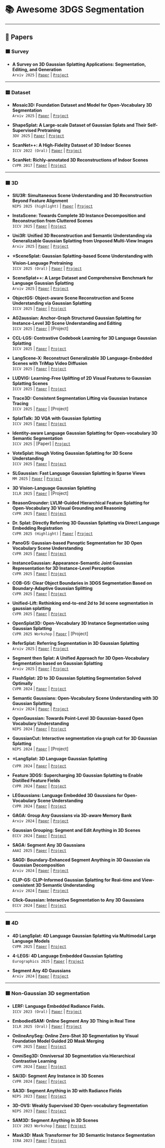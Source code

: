 # 📚 Awesome 3DGS Segmentation
---

## 📖 Papers
### 🟧 Survey
* **A Survey on 3D Gaussian Splatting Applications: Segmentation, Editing, and Generation** <br>
`Arxiv 2025` | [`Paper`](https://arxiv.org/abs/2508.09977) | [`Project`](https://github.com/heshuting555/Awesome-3DGS-Applications)
---


### 🟨 Dataset
* **Mosaic3D: Foundation Dataset and Model for Open-Vocabulary 3D Segmentation** <br>
`Arxiv 2025` | [`Paper`](https://arxiv.org/abs/2502.02548) | [`Project`](https://nvlabs.github.io/Mosaic3D/)

* **ShapeSplat: A Large-scale Dataset of Gaussian Splats and Their Self-Supervised Pretraining** <br>
`3DV 2025` | [`Paper`](https://arxiv.org/abs/2408.10906) | [`Project`](https://unique1i.github.io/ShapeSplat_webpage/)

* **ScanNet++: A High-Fidelity Dataset of 3D Indoor Scenes** <br>
`ICCV 2022 (Oral)` | [`Paper`](https://arxiv.org/abs/2308.11417) | [`Project`](https://github.com/scannetpp/scannetpp)

* **ScanNet: Richly-annotated 3D Reconstructions of Indoor Scenes** <br>
`CVPR 2017` | [`Paper`](https://arxiv.org/abs/1702.04405) | [`Project`](http://www.scan-net.org/)
---

### 🟦 3D
* **SIU3R: Simultaneous Scene Understanding and 3D Reconstruction Beyond Feature Alignment** <br>
`NIPS 2025 (highlight)` | [`Paper`](https://arxiv.org/abs/2507.02705) | [`Project`](https://insomniaaac.github.io/siu3r/)

* **InstaScene: Towards Complete 3D Instance Decomposition and Reconstruction from Cluttered Scenes** <br>
`ICCV 2025` | [`Paper`](https://arxiv.org/abs/2507.08416) | [`Project`](https://zju3dv.github.io/instascene/)

* **Uni3R: Unified 3D Reconstruction and Semantic Understanding via Generalizable Gaussian Splatting from Unposed Multi-View Images** <br>
`Arxiv 2025` | [`Paper`](https://arxiv.org/abs/2508.03643) | [`Project`](https://github.com/HorizonRobotics/Uni3R)

* **⭐SceneSplat: Gaussian Splatting-based Scene Understanding with Vision-Language Pretraining** <br>
`ICCV 2025 (Oral)` | [`Paper`](https://arxiv.org/abs/2503.18052) | [`Project`](https://github.com/unique1i/SceneSplat)

* **SceneSplat++: A Large Dataset and Comprehensive Benchmark for Language Gaussian Splatting** <br>
`Arxiv 2025` | [`Paper`](https://arxiv.org/abs/2506.08710) | [`Project`](https://github.com/unique1i/GaussianWorld_Benchmark)

* **ObjectGS: Object-aware Scene Reconstruction and Scene Understanding via Gaussian Splatting** <br>
`ICCV 2025` | [`Paper`](https://arxiv.org/abs/2507.15454) | [`Project`](https://ruijiezhu94.github.io/ObjectGS_page)

* **AG2aussian: Anchor-Graph Structured Gaussian Splatting for Instance-Level 3D Scene Understanding and Editing** <br>
`ICCV 2025` | [`Paper`](https://arxiv.org/abs/2508.01740) | [Project]

* **CCL-LGS: Contrastive Codebook Learning for 3D Language Gaussian Splatting** <br>
`ICCV 2025` | [`Paper`](https://arxiv.org/abs/2505.20469) | [`Project`](https://epsilontl.github.io/CCL-LGS/)

* **LangScene-X: Reconstruct Generalizable 3D Language-Embedded Scenes with TriMap Video Diffusion** <br>
`ICCV 2025` | [`Paper`](https://arxiv.org/abs/2507.02813) | [`Project`](https://liuff19.github.io/LangScene-X)

* **LUDVIG: Learning-Free Uplifting of 2D Visual Features to Gaussian Splatting Scenes** <br>
`ICCV 2025` | [`Paper`](https://arxiv.org/abs/2410.14462) | [`Project`](https://juliettemarrie.github.io/ludvig)

* **Trace3D: Consistent Segmentation Lifting via Gaussian Instance Tracing** <br>
`ICCV 2025` | [`Paper`](https://arxiv.org/abs/2508.03227) | [Project]

* **SplatTalk: 3D VQA with Gaussian Splatting** <br>
`ICCV 2025` | [`Paper`](https://arxiv.org/abs/2503.06271) | [`Project`](https://splat-talk.github.io/)

* **Identity-aware Language Gaussian Splatting for Open-vocabulary 3D Semantic Segmentation** <br>
`ICCV 2025` | [Paper] | [`Project`](https://github.com/DCVL-3D/ILGS_release)

* **VoteSplat: Hough Voting Gaussian Splatting for 3D Scene Understanding** <br>
`ICCV 2025` | [`Paper`](https://arxiv.org/abs/2506.22799) | [`Project`](https://sy-ja.github.io/votesplat/)

* **SLGaussian: Fast Language Gaussian Splatting in Sparse Views** <br>
`MM 2025` | [`Paper`](https://arxiv.org/abs/2412.08331) | [`Project`](https://chenkangjie1123.github.io/SLGaussian.github.io/)

* **3D Vision-Language Gaussian Splatting** <br>
`ICLR 2025` | [`Paper`](https://arxiv.org/abs/2410.07577) | [Project]

* **ReasonGrounder: LVLM-Guided Hierarchical Feature Splatting for Open-Vocabulary 3D Visual Grounding and Reasoning** <br>
`CVPR 2025` | [`Paper`](https://arxiv.org/abs/2503.23297) | [`Project`](https://zhenyangliu.github.io/ReasonGrounder/)

* **Dr. Splat: Directly Referring 3D Gaussian Splatting via Direct Language Embedding Registration** <br>
`CVPR 2025 (Highlight)` | [`Paper`](https://arxiv.org/abs/2502.16652) | [`Project`](https://drsplat.github.io/)

* **PanoGS: Gaussian-based Panoptic Segmentation for 3D Open Vocabulary Scene Understanding** <br>
`CVPR 2025` | [`Paper`](https://arxiv.org/abs/2503.18107) | [`Project`](https://zju3dv.github.io/panogs/)

* **InstanceGaussian: Appearance-Semantic Joint Gaussian Representation for 3D Instance-Level Perception** <br>
`CVPR 2025` | [`Paper`](https://arxiv.org/abs/2411.19235) | [`Project`](https://lhj-git.github.io/InstanceGaussian/)

* **COB-GS: Clear Object Boundaries in 3DGS Segmentation Based on Boundary-Adaptive Gaussian Splitting** <br>
`CVPR 2025` | [`Paper`](https://arxiv.org/abs/2503.19443) | [`Project`](https://github.com/ZestfulJX/COB-GS)

* **Unified-Lift: Rethinking end-to-end 2d to 3d scene segmentation in gaussian splatting** <br>
`CVPR 2025` | [`Paper`](https://arxiv.org/abs/2503.14029) | [`Project`](https://github.com/Runsong123/Unified-Lift)

* **OpenSplat3D: Open-Vocabulary 3D Instance Segmentation using Gaussian Splatting** <br>
`CVPR 2025 Workshop` | [`Paper`](https://arxiv.org/abs/2506.07697) | [Project]

* **ReferSplat: Referring Segmentation in 3D Gaussian Splatting** <br>
`Arxiv 2025` | [`Paper`](https://arxiv.org/abs/2508.08252) | [`Project`](https://github.com/heshuting555/ReferSplat)

* **Segment then Splat: A Unified Approach for 3D Open-Vocabulary Segmentation based on Gaussian Splatting** <br>
`Arxiv 2025` | [`Paper`](https://arxiv.org/abs/2503.22204) | [`Project`](https://vulab-ai.github.io/Segment-then-Splat/)

* **FlashSplat: 2D to 3D Gaussian Splatting Segmentation Solved Optimally** <br>
`CVPR 2024` | [`Paper`](https://arxiv.org/abs/2409.08270) | [`Project`](https://github.com/florinshen/FlashSplat)

* **Semantic Gaussians: Open-Vocabulary Scene Understanding with 3D Gaussian Splatting** <br>
`Arxiv 2024` | [`Paper`](https://arxiv.org/abs/2403.15624) | [`Project`](https://github.com/sharinka0715/semantic-gaussians)

* **OpenGaussian: Towards Point-Level 3D Gaussian-based Open Vocabulary Understanding** <br>
`NIPS 2024` | [`Paper`](https://arxiv.org/abs/2406.02058) | [`Project`](https://3d-aigc.github.io/OpenGaussian)

* **GaussianCut: Interactive segmentation via graph cut for 3D Gaussian Splatting** <br>
`NIPS 2024` | [`Paper`](http://arxiv.org/abs/2411.07555) | [Project]

* **⭐LangSplat: 3D Language Gaussian Splatting** <br>
`CVPR 2024` | [`Paper`](https://arxiv.org/abs/2312.16084) | [`Project`](https://langsplat.github.io/)

* **Feature 3DGS: Supercharging 3D Gaussian Splatting to Enable Distilled Feature Fields** <br>
`CVPR 2024` | [`Paper`](http://arxiv.org/abs/2312.03203) | [`Project`](https://feature-3dgs.github.io/)

* **LEGaussians: Language Embedded 3D Gaussians for Open-Vocabulary Scene Understanding** <br>
`CVPR 2024` | [`Paper`](https://arxiv.org/abs/2311.18482) | [`Project`](https://buaavrcg.github.io/LEGaussians/)

* **GAGA: Group Any Gaussians via 3D-aware Memory Bank** <br>
`Arxiv 2024` | [`Paper`](https://arxiv.org/abs/2404.07977) | [`Project`](https://www.gaga.gallery/)

* **Gaussian Grouping: Segment and Edit Anything in 3D Scenes** <br>
`ECCV 2024` | [`Paper`](https://arxiv.org/abs/2312.00732) | [`Project`](https://github.com/lkeab/gaussian-grouping)

* **SAGA: Segment Any 3D Gaussians** <br>
`AAAI 2025` | [`Paper`](https://arxiv.org/abs/2312.00860) | [`Project`](https://github.com/Jumpat/SegAnyGAussians)

* **SAGD: Boundary-Enhanced Segment Anything in 3D Gaussian via Gaussian Decomposition** <br>
`Arxiv 2024` | [`Paper`](https://arxiv.org/abs/2401.17857) | [`Project`](https://github.com/XuHu0529/SAGS)

* **CLIP-GS: CLIP-Informed Gaussian Splatting for Real-time and View-consistent 3D Semantic Understanding** <br>
`Arxiv 2024` | [`Paper`](https://arxiv.org/abs/2404.14249) | [`Project`](https://gbliao.github.io/CLIP-GS.github.io/)

* **Click-Gaussian: Interactive Segmentation to Any 3D Gaussians** <br>
`ECCV 2024` | [`Paper`](https://arxiv.org/abs/2407.11793) | [`Project`](https://seokhunchoi.github.io/Click-Gaussian)
---

### 🟩 4D
* **4D LangSplat: 4D Language Gaussian Splatting via Multimodal Large Language Models** <br>
`CVPR 2025` | [`Paper`](https://arxiv.org/abs/2503.10437) | [`Project`](https://4d-langsplat.github.io/)

* **4-LEGS: 4D Language Embedded Gaussian Splatting** <br>
`Eurographics 2025` | [`Paper`](https://arxiv.org/abs/2410.10719) | [`Project`](https://tau-vailab.github.io/4-LEGS/)

* **Segment Any 4D Gaussians** <br>
`Arxiv 2024` | [`Paper`](https://arxiv.org/abs/2407.04504) | [`Project`](https://jsxzs.github.io/sa4d/)
---

### 🟥 Non-Gaussian 3D segmentation
* **LERF: Language Embedded Radiance Fields.** <br>
`ICCV 2023 (Oral)` | [`Paper`](https://arxiv.org/abs/2303.09553) | [`Project`](https://lerf.io/)

* **EmbodiedSAM: Online Segment Any 3D Thing in Real Time** <br>
`ICLR 2025 (Oral)` | [`Paper`](https://arxiv.org/abs/2408.11811) | [`Project`](https://xuxw98.github.io/ESAM/)

* **OnlineAnySeg: Online Zero-Shot 3D Segmentation by Visual Foundation Model Guided 2D Mask Merging** <br>
`CVPR 2025` | [`Paper`](https://arxiv.org/abs/2503.01309) | [`Project`](https://yjtang249.github.io/OnlineAnySeg)

* **OmniSeg3D: Omniversal 3D Segmentation via Hierarchical Contrastive Learning** <br>
`CVPR 2024` | [`Paper`](https://arxiv.org/abs/2311.11666) | [`Project`](https://github.com/OceanYing/OmniSeg3D-GS)

* **SAI3D: Segment Any Instance in 3D Scenes** <br>
`CVPR 2024` | [`Paper`](https://arxiv.org/abs/2312.11557) | [`Project`](https://yd-yin.github.io/SAI3D)

* **SA3D: Segment Anything in 3D with Radiance Fields** <br>
`NIPS 2023` | [`Paper`](https://arxiv.org/abs/2304.12308) | [`Project`](https://github.com/Jumpat/SegmentAnythingin3D)

* **3D-OVS: Weakly Supervised 3D Open-vocabulary Segmentation** <br>
`NIPS 2023` | [`Paper`](https://arxiv.org/abs/2305.14093) | [`Project`](https://github.com/Kunhao-Liu/3D-OVS)

* **SAM3D: Segment Anything in 3D Scenes** <br>
`ICCV 2023 Workshop` | [`Paper`](https://arxiv.org/abs/2306.03908) | [`Project`](https://github.com/Pointcept/SegmentAnything3D)

* **Mask3D: Mask Transformer for 3D Semantic Instance Segmentation** <br>
`ICRA 2023` | [`Paper`](https://arxiv.org/abs/2210.03105) | [`Project`](https://github.com/JonasSchult/Mask3D)

